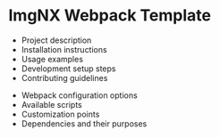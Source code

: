 # ImgNX Webpack Template

<!-- ! Todo: README -->

- Project description
- Installation instructions
- Usage examples
- Development setup steps
- Contributing guidelines

<!-- ! Todo: Docs -->

- Webpack configuration options
- Available scripts
- Customization points
- Dependencies and their purposes

